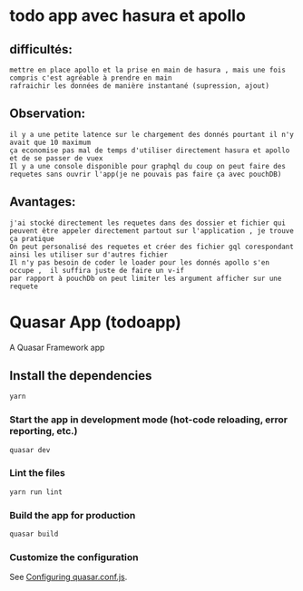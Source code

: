 # todo app avec hasura et apollo
## difficultés:
```
mettre en place apollo et la prise en main de hasura , mais une fois compris c'est agréable à prendre en main
rafraichir les données de manière instantané (supression, ajout)
```
## Observation:
```
il y a une petite latence sur le chargement des donnés pourtant il n'y avait que 10 maximum 
ça economise pas mal de temps d'utiliser directement hasura et apollo et de se passer de vuex
Il y a une console disponible pour graphql du coup on peut faire des requetes sans ouvrir l'app(je ne pouvais pas faire ça avec pouchDB)
```
## Avantages:
```
j'ai stocké directement les requetes dans des dossier et fichier qui peuvent être appeler directement partout sur l'application , je trouve ça pratique
On peut personalisé des requetes et créer des fichier gql corespondant  ainsi les utiliser sur d'autres fichier
Il n'y pas besoin de coder le loader pour les donnés apollo s'en occupe ,  il suffira juste de faire un v-if
par rapport à pouchDb on peut limiter les argument afficher sur une requete
```
# Quasar App (todoapp)

A Quasar Framework app

## Install the dependencies
```bash
yarn
```

### Start the app in development mode (hot-code reloading, error reporting, etc.)
```bash
quasar dev
```

### Lint the files
```bash
yarn run lint
```

### Build the app for production
```bash
quasar build
```

### Customize the configuration
See [Configuring quasar.conf.js](https://quasar.dev/quasar-cli/quasar-conf-js).
